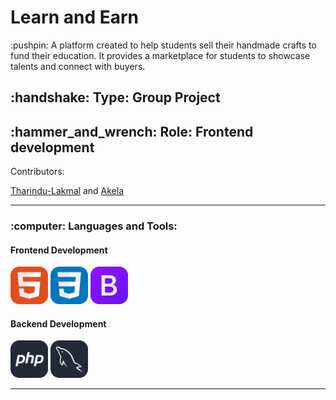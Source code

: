 <h1>Learn and Earn</h1>

<p>:pushpin: A platform created to help students sell their handmade crafts to fund their education. It provides a marketplace for students to showcase talents and connect with buyers.</p>

<h2>:handshake: Type: Group Project</h2>
<h2>:hammer_and_wrench: Role: Frontend development</h2>
<p>Contributors: </p>

[Tharindu-Lakmal](https://github.com/Tharindu-Lakmal) and [Akela](https://github.com/AkelaDumindu)

---

<h3>:computer: Languages and Tools:</h3>
<p align = "left">
  <h4 align = "left">Frontend Development</h4>
  <p align = "left">
    <img src="https://github.com/Tharindu-Lakmal/Tharindu-Lakmal/blob/main/icons/HTML.svg" alt="html5" width="60" height="60"/> 
    <img src="https://github.com/Tharindu-Lakmal/Tharindu-Lakmal/blob/main/icons/CSS.svg" alt="css3" width="60" height="60"/>
    <img src="https://github.com/Tharindu-Lakmal/Tharindu-Lakmal/blob/main/icons/Bootstrap.svg" alt="bootstrap" width="60" height="60"/> 
  </p>
  <h4 align = "left">Backend Development</h4>
  <p align = "left">
    <img src="https://github.com/Tharindu-Lakmal/Tharindu-Lakmal/blob/main/icons/PHP-Dark.svg" alt="php" width="60" height="60"/>
    <img src="https://github.com/Tharindu-Lakmal/Tharindu-Lakmal/blob/main/icons/MySQL-Dark.svg" alt="mysql" width="60" height="60"/> 
  </p> 
</p>

---
